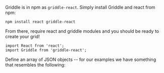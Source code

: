 Griddle is in npm as `griddle-react`. Simply install Griddle and react from npm:

```
npm install react griddle-react
```

From there, require react and griddle modules and you should be ready to create your grid!

```
import React from 'react';
import Griddle from 'griddle-react';
```

Define an array of JSON objects -- for our examples we have something that resembles the following:

